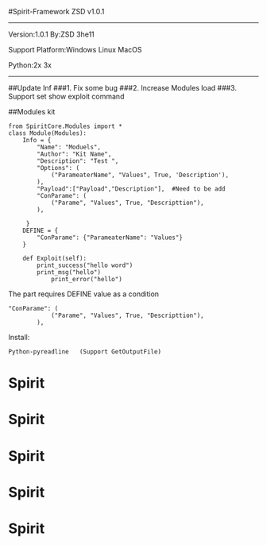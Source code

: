 #Spirit-Framework ZSD v1.0.1
***
Version:1.0.1    By:ZSD 3he11

Support Platform:Windows Linux MacOS

Python:2x 3x
***

##Update Inf
###1. Fix some bug
###2. Increase Modules load
###3. Support set show exploit command


##Modules kit
~~~
from SpiritCore.Modules import *
class Module(Modules):
	Info = {
		"Name": "Moduels",
		"Author": "Kit Name",
		"Description": "Test ",
		"Options": (
			("ParameaterName", "Values", True, 'Description'),
		),         
		"Payload":["Payload","Description"],  #Need to be add
		"ConParame": (
			("Parame", "Values", True, "Descripttion"),
		),

     }
	DEFINE = {
		"ConParame": {"ParameaterName": "Values"}
	}

	def Exploit(self):
	    print_success("hello word")
	    print_msg("hello")
            print_error("hello")		

~~~


The part requires DEFINE value as a condition
~~~~
"ConParame": (
			("Parame", "Values", True, "Descripttion"),
		),
~~~~



Install:
~~~~
Python-pyreadline   (Support GetOutputFile) 
~~~~






# Spirit
# Spirit
# Spirit
# Spirit
# Spirit
